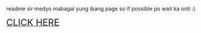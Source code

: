 readme
 sir medyo mabagal yung ibang page so if possible po wait ka onti  :)

 <a href="Login.html"> <Font size=5> CLICK HERE </Font> </a>


